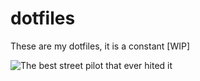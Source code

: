 # dotfiles
These are my dotfiles, it is a constant [WIP]

![The best street pilot that ever hited it](https://media0.giphy.com/media/KYJ0SyBhb1i8/200.gif)
